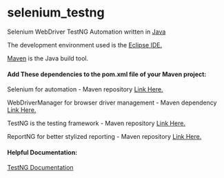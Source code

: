 # selenium_testng
Selenium WebDriver TestNG Automation written in [Java](https://www.openlogic.com/openjdk-downloads)

The development environment used is the [Eclipse IDE.](https://www.eclipse.org/downloads/)

[Maven](https://maven.apache.org/download.cgi) is the Java build tool.

#### Add These dependencies to the pom.xml file of your Maven project:
Selenium for automation - Maven repository [Link Here.](https://mvnrepository.com/artifact/org.seleniumhq.selenium/selenium-java)

WebDriverManager for browser driver management - Maven dependency [Link Here.](https://bonigarcia.dev/webdrivermanager/)

TestNG is the testing framework - Maven repository [Link Here.](https://mvnrepository.com/artifact/org.testng/testng)

ReportNG for better stylized reporting - Maven repository [Link Here.](https://mvnrepository.com/artifact/org.uncommons/reportng/1.1.4)

#### Helpful Documentation:
[TestNG Documentation](https://testng.org/doc/documentation-main.html)
